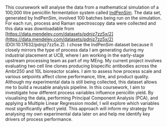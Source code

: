 This coursework will analyse the data from a mathematical simulation of a 100,000 litre penicillin fermentation system called [IndPenSim](http://www.industrialpenicillinsimulation.com/). The data set, generated by IndPenSim, involved 100 batches being run on the simulation. For each run, process and Raman spectroscopy data were collected and this data was downloadable from [https://data.mendeley.com/datasets/pdnjz7zz5x/2](https://data.mendeley.com/datasets/pdnjz7zz5x/2) (DOI:10.17632/pdnjz7zz5x.2).
I chose the IndPenSim dataset because it closely mirrors the type of process data I am generating during my industrial placement at UCB, where I am working in the early-stage upstream processing team as part of my MEng. My current project involves evaluating two cell line clones producing bispecific antibodies across the Ambr250 and 10L bioreactor scales. I aim to assess how process scale and various setpoints affect clone performance, titre, and product quality.
Although my experimental data is still being collected, this dataset allows me to build a reusable analysis pipeline. In this coursework, I aim to investigate how different process variables influence penicillin yield. By visualising the data, performing Principal Component Analysis (PCA), and applying a Multiple Linear Regression model, I will explore which variables most significantly affect yield. This approach will inform my strategy for analysing my own experimental data later on and help me identify key drivers of process performance.
